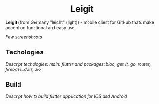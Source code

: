 <h1 align=center>Leigit</h1>

**Leigit** (from Germany "leicht" (light)) - mobile client for GitHub thats make accent on functional and easy use.

*Few screenshoots*

## Techologies
*Descript techologies: main: flutter and packages: bloc, get_it, go_router, firebase_dart, dio*

## Build
*Descript how to build flutter appilication for IOS and Android*
